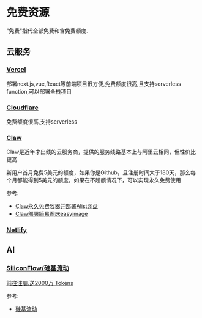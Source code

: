 # 免费资源

"免费"指代全部免费和含免费额度.

## 云服务

### [Vercel](https://vercel.com/)

部署next.js,vue,React等前端项目很方便,免费额度很高,且支持serverless function,可以部署全栈项目

### [Cloudflare](https://cloudflare.com)

免费额度很高,支持serverless

### [Claw](https://console.run.claw.cloud/signin?link=AXZL401YXZUJ)

Claw是近年才出线的云服务商，提供的服务线路基本上与阿里云相同，但性价比更高.

新用户首月免费5美元的额度，如果你是Github，且注册时间大于180天，那么每个月都能得到5美元的额度，如果在不超额情况下，可以实现永久免费使用

参考:

- [Claw永久免费容器并部署Alist网盘](https://nav.programnotes.cn/page/claw)
- [Claw部署简易图床easyimage](https://nav.programnotes.cn/page/claw-easyimage)

### [Netlify](https://app.netlify.com)

## AI

### [SiliconFlow/硅基流动](https://cloud.siliconflow.cn/i/eluTiiYw)

[前往注册,送2000万 Tokens](https://cloud.siliconflow.cn/i/eluTiiYw)

参考:

- [硅基流动](https://nav.programnotes.cn/page/siliconflow)